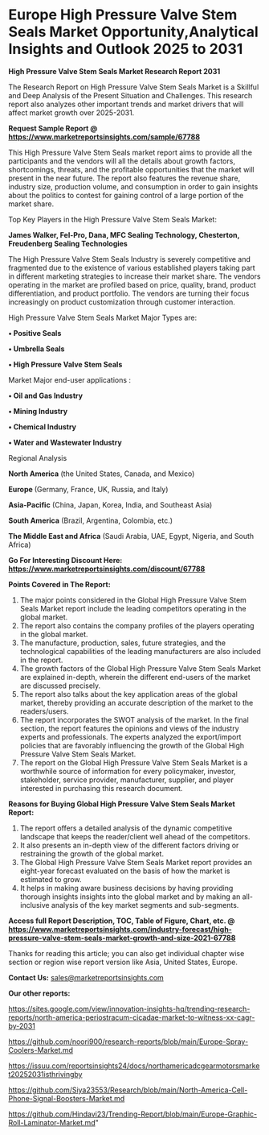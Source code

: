 # Europe High Pressure Valve Stem Seals Market Opportunity,Analytical Insights and Outlook 2025 to 2031

<strong>High Pressure Valve Stem Seals Market Research Report 2031</strong>

The Research Report on High Pressure Valve Stem Seals Market is a Skillful and Deep Analysis of the Present Situation and Challenges. This research report also analyzes other important trends and market drivers that will affect market growth over 2025-2031.

<strong>Request Sample Report @ <a href=https://www.marketreportsinsights.com/sample/67788>https://www.marketreportsinsights.com/sample/67788</a></strong>

This High Pressure Valve Stem Seals market report aims to provide all the participants and the vendors will all the details about growth factors, shortcomings, threats, and the profitable opportunities that the market will present in the near future. The report also features the revenue share, industry size, production volume, and consumption in order to gain insights about the politics to contest for gaining control of a large portion of the market share.

Top Key Players in the High Pressure Valve Stem Seals Market:

<strong>James Walker, Fel-Pro, Dana, MFC Sealing Technology, Chesterton, Freudenberg Sealing Technologies</strong>

The High Pressure Valve Stem Seals Industry is severely competitive and fragmented due to the existence of various established players taking part in different marketing strategies to increase their market share. The vendors operating in the market are profiled based on price, quality, brand, product differentiation, and product portfolio. The vendors are turning their focus increasingly on product customization through customer interaction.

High Pressure Valve Stem Seals Market Major Types are:

<strong>• Positive Seals

• Umbrella Seals

• High Pressure Valve Stem Seals</strong>

Market Major end-user applications :

<strong>• Oil and Gas Industry

• Mining Industry

• Chemical Industry

• Water and Wastewater Industry</strong>

Regional Analysis

</u><strong><b>North America</b></strong> (the United States, Canada, and Mexico)

<strong><b>Europe </b></strong>(Germany, France, UK, Russia, and Italy)

<strong><b>Asia-Pacific</b></strong> (China, Japan, Korea, India, and Southeast Asia)

<strong><b>South America</b></strong> (Brazil, Argentina, Colombia, etc.)

<strong><b>The Middle East and Africa</b></strong> (Saudi Arabia, UAE, Egypt, Nigeria, and South Africa)

<strong>Go For Interesting Discount Here: <a href=https://www.marketreportsinsights.com/discount/67788>https://www.marketreportsinsights.com/discount/67788</a></strong>

<strong>Points Covered in The Report:</strong>
<ol>
  <li>The major points considered in the Global High Pressure Valve Stem Seals Market report include the leading competitors operating in the global market.</li>
  <li>The report also contains the company profiles of the players operating in the global market.</li>
  <li>The manufacture, production, sales, future strategies, and the technological capabilities of the leading manufacturers are also included in the report.</li>
  <li>The growth factors of the Global High Pressure Valve Stem Seals Market are explained in-depth, wherein the different end-users of the market are discussed precisely.</li>
  <li>The report also talks about the key application areas of the global market, thereby providing an accurate description of the market to the readers/users.</li>
  <li>The report incorporates the SWOT analysis of the market. In the final section, the report features the opinions and views of the industry experts and professionals. The experts analyzed the export/import policies that are favorably influencing the growth of the Global High Pressure Valve Stem Seals Market.</li>
  <li>The report on the Global High Pressure Valve Stem Seals Market is a worthwhile source of information for every policymaker, investor, stakeholder, service provider, manufacturer, supplier, and player interested in purchasing this research document.</li>
</ol>
<strong>Reasons for Buying Global High Pressure Valve Stem Seals Market Report:</strong>

<ol>
  <li>The report offers a detailed analysis of the dynamic competitive landscape that keeps the reader/client well ahead of the competitors.</li>
  <li>It also presents an in-depth view of the different factors driving or restraining the growth of the global market.</li>
  <li>The Global High Pressure Valve Stem Seals Market report provides an eight-year forecast evaluated on the basis of how the market is estimated to grow.</li>
  <li>It helps in making aware business decisions by having providing thorough insights insights into the global market and by making an all-inclusive analysis of the key market segments and sub-segments.</li>
</ol>
<strong>Access full Report Description, TOC, Table of Figure, Chart, etc. @ <a href=https://www.marketreportsinsights.com/industry-forecast/high-pressure-valve-stem-seals-market-growth-and-size-2021-67788>https://www.marketreportsinsights.com/industry-forecast/high-pressure-valve-stem-seals-market-growth-and-size-2021-67788</a></strong>


Thanks for reading this article; you can also get individual chapter wise section or region wise report version like Asia, United States, Europe.

<strong>Contact Us:</strong>
sales@marketreportsinsights.com

<strong>Our other reports:</strong>

<a href=https://sites.google.com/view/innovation-insights-hq/trending-research-reports/north-america-periostracum-cicadae-market-to-witness-xx-cagr-by-2031>https://sites.google.com/view/innovation-insights-hq/trending-research-reports/north-america-periostracum-cicadae-market-to-witness-xx-cagr-by-2031</a>

<a href=https://github.com/noori900/research-reports/blob/main/Europe-Spray-Coolers-Market.md>https://github.com/noori900/research-reports/blob/main/Europe-Spray-Coolers-Market.md</a>

<a href=https://issuu.com/reportsinsights24/docs/northamericadcgearmotorsmarket20252031isthrivingby>https://issuu.com/reportsinsights24/docs/northamericadcgearmotorsmarket20252031isthrivingby</a>

<a href=https://github.com/Siya23553/Research/blob/main/North-America-Cell-Phone-Signal-Boosters-Market.md>https://github.com/Siya23553/Research/blob/main/North-America-Cell-Phone-Signal-Boosters-Market.md</a>

<a href=https://github.com/Hindavi23/Trending-Report/blob/main/Europe-Graphic-Roll-Laminator-Market.md>https://github.com/Hindavi23/Trending-Report/blob/main/Europe-Graphic-Roll-Laminator-Market.md</a>"
